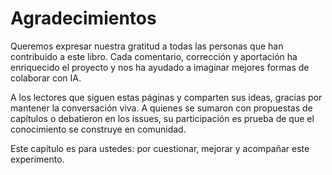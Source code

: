 # Agradecimientos

Queremos expresar nuestra gratitud a todas las personas que han contribuido a este libro. Cada comentario, corrección y aportación ha enriquecido el proyecto y nos ha ayudado a imaginar mejores formas de colaborar con IA.

A los lectores que siguen estas páginas y comparten sus ideas, gracias por mantener la conversación viva. A quienes se sumaron con propuestas de capítulos o debatieron en los issues, su participación es prueba de que el conocimiento se construye en comunidad.

Este capítulo es para ustedes: por cuestionar, mejorar y acompañar este experimento.
